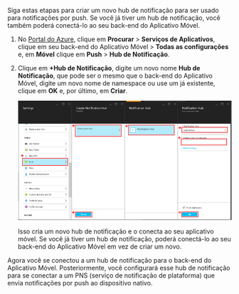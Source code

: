 Siga estas etapas para criar um novo hub de notificação para ser usado para notificações por push. Se você já tiver um hub de notificação, você também poderá conectá-lo ao seu back-end do Aplicativo Móvel.

1. No [Portal do Azure], clique em **Procurar** > **Serviços de Aplicativos**, clique em seu back-end do Aplicativo Móvel > **Todas as configurações** e, em **Móvel** clique em **Push** > **Hub de Notificação**.

2. Clique em **+Hub de Notificação**, digite um novo nome **Hub de Notificação**, que pode ser o mesmo que o back-end do Aplicativo Móvel, digite um novo nome de namespace ou use um já existente, clique em **OK** e, por último, em **Criar**.

	![](./media/app-service-mobile-create-notification-hub/create-new-hub-flow.png)

	Isso cria um novo hub de notificação e o conecta ao seu aplicativo móvel. Se você já tiver um hub de notificação, poderá conectá-lo ao seu back-end do Aplicativo Móvel em vez de criar um novo.

Agora você se conectou a um hub de notificação para o back-end do Aplicativo Móvel. Posteriormente, você configurará esse hub de notificação para se conectar a um PNS (serviço de notificação de plataforma) que envia notificações por push ao dispositivo nativo.

[Portal do Azure]: https://portal.azure.com/

<!---HONumber=AcomDC_1203_2015-->